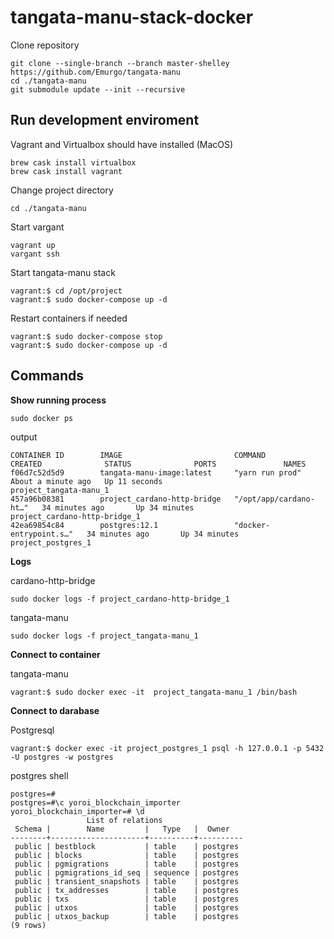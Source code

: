 # tangata-manu-stack-docker

Clone repository
```
git clone --single-branch --branch master-shelley https://github.com/Emurgo/tangata-manu
cd ./tangata-manu
git submodule update --init --recursive
```

## Run development enviroment

Vagrant and Virtualbox should have installed (MacOS)

```
brew cask install virtualbox
brew cask install vagrant
```

Change project directory

```
cd ./tangata-manu
```

Start vargant

```
vagrant up
vargant ssh
```

Start tangata-manu stack

```
vagrant:$ cd /opt/project
vagrant:$ sudo docker-compose up -d
```

Restart containers if needed

```
vagrant:$ sudo docker-compose stop
vagrant:$ sudo docker-compose up -d
```

## Commands

**Show running process**

```
sudo docker ps

```
output

```
CONTAINER ID        IMAGE                         COMMAND                  CREATED              STATUS              PORTS               NAMES
f06d7c52d5d9        tangata-manu-image:latest     "yarn run prod"          About a minute ago   Up 11 seconds                           project_tangata-manu_1
457a96b08381        project_cardano-http-bridge   "/opt/app/cardano-ht…"   34 minutes ago       Up 34 minutes                           project_cardano-http-bridge_1
42ea69854c84        postgres:12.1                 "docker-entrypoint.s…"   34 minutes ago       Up 34 minutes                           project_postgres_1
```

**Logs**

cardano-http-bridge
```
sudo docker logs -f project_cardano-http-bridge_1
```

tangata-manu
```
sudo docker logs -f project_tangata-manu_1
```

**Connect to container**

tangata-manu
```
vagrant:$ sudo docker exec -it  project_tangata-manu_1 /bin/bash
```

**Connect to darabase**

Postgresql
```
vagrant:$ docker exec -it project_postgres_1 psql -h 127.0.0.1 -p 5432 -U postgres -w postgres
```

postgres shell

```
postgres=# 
postgres=#\c yoroi_blockchain_importer
yoroi_blockchain_importer=# \d
                 List of relations
 Schema |        Name         |   Type   |  Owner   
--------+---------------------+----------+----------
 public | bestblock           | table    | postgres
 public | blocks              | table    | postgres
 public | pgmigrations        | table    | postgres
 public | pgmigrations_id_seq | sequence | postgres
 public | transient_snapshots | table    | postgres
 public | tx_addresses        | table    | postgres
 public | txs                 | table    | postgres
 public | utxos               | table    | postgres
 public | utxos_backup        | table    | postgres
(9 rows)
```